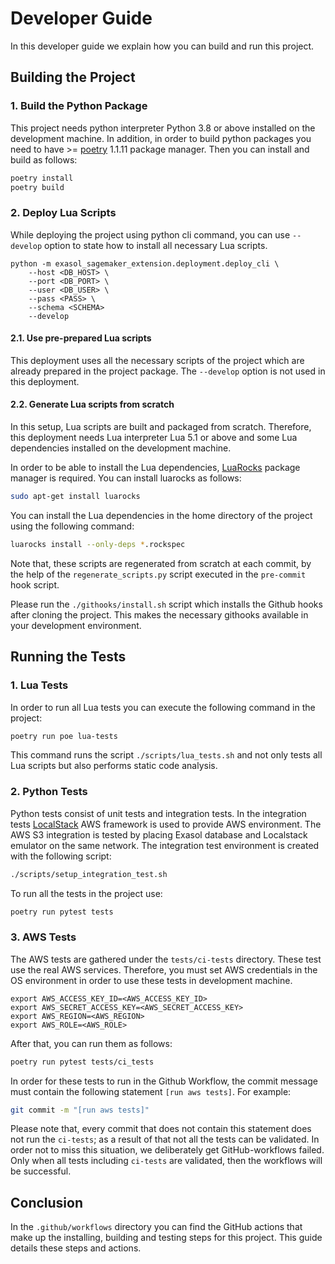 # Developer Guide


In this developer guide we explain how you can build and run this project.



## Building the Project

### 1. Build the Python Package
This project needs python interpreter Python 3.8 or above installed on the 
development machine. In addition, in order to build python packages you need to 
have >= [poetry](https://python-poetry.org/) 1.1.11 package manager. Then you can 
install and build as follows:
```bash
poetry install
poetry build
```

### 2. Deploy Lua Scripts
While deploying the project using python cli command, you can use `--develop` 
option to state how to install all necessary Lua scripts. 

```buildoutcfg
python -m exasol_sagemaker_extension.deployment.deploy_cli \
    --host <DB_HOST> \ 
    --port <DB_PORT> \
    --user <DB_USER> \
    --pass <PASS> \
    --schema <SCHEMA>
    --develop
```
#### 2.1. Use pre-prepared Lua scripts 
This deployment uses all the necessary scripts of the project which are already 
prepared in the project package. The `--develop` option is not used in this 
deployment.

#### 2.2. Generate Lua scripts from scratch
In this setup, Lua scripts are built and packaged from scratch. Therefore, this 
deployment needs Lua interpreter Lua 5.1 or above and some Lua dependencies 
installed on the development machine.

In order to be able to install the Lua dependencies, [LuaRocks](https://luarocks.org/) 
package manager is required. You can install luarocks as follows:
```bash
sudo apt-get install luarocks
```

You can install the Lua dependencies in the home directory of the project
using the following command:
```bash
luarocks install --only-deps *.rockspec
```

Note that, these scripts are regenerated from scratch at each commit, 
by the help of the `regenerate_scripts.py` script executed in the `pre-commit` 
hook script.

Please run the `./githooks/install.sh` script which installs the Github hooks 
after cloning the project. This makes the necessary githooks available in your 
development environment.

## Running the Tests

### 1. Lua Tests
In order to run all Lua tests you can execute the following command in the project:
```bash
poetry run poe lua-tests
```
This command runs the script `./scripts/lua_tests.sh` and not only tests all Lua 
scripts but also performs static code analysis.

### 2. Python Tests
Python tests consist of unit tests and integration tests. In the integration 
tests [LocalStack](https://localstack.cloud/) AWS framework is used to provide 
AWS environment. The AWS S3 integration is tested by placing Exasol database and 
Localstack emulator on the same network. The integration test environment 
is created with the following script:
```bash
./scripts/setup_integration_test.sh 
```

To run all the tests in the project use:
```bash
poetry run pytest tests
```

### 3. AWS Tests
The AWS tests are gathered under the `tests/ci-tests` directory. These test use 
the real AWS services. Therefore, you must set AWS credentials in the OS 
environment in order to use  these tests in development machine. 
```commandline
export AWS_ACCESS_KEY_ID=<AWS_ACCESS_KEY_ID>
export AWS_SECRET_ACCESS_KEY=<AWS_SECRET_ACCESS_KEY>
export AWS_REGION=<AWS_REGION>
export AWS_ROLE=<AWS_ROLE>
```
After that, you can run them as follows:
```bash
poetry run pytest tests/ci_tests
```

In order for these tests to run in the Github Workflow, the commit 
message must contain the following statement `[run aws tests]`. For example:
```bash
git commit -m "[run aws tests]"
```

Please note that, every commit that does not contain this statement does not run 
the `ci-tests`; as a result of that not all the tests can be validated. In 
order not to miss this situation, we deliberately get GitHub-workflows failed. 
Only when all tests including `ci-tests` are validated, then the workflows will 
be successful. 

## Conclusion
In the `.github/workflows` directory you can find the GitHub actions that 
make up the installing, building and testing steps for this project. This 
guide details these steps and actions.

